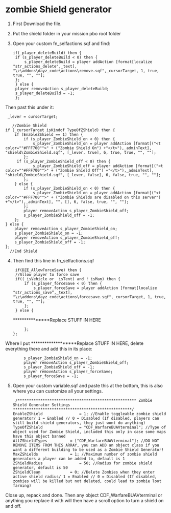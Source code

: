 # zombie Shield generator

1. First Download the file.

2. Put the shield folder in your mission pbo root folder

3. Open your custom fn_selfactions.sqf and find:

       if(_player_deleteBuild) then {
		if (s_player_deleteBuild < 0) then {
			s_player_deleteBuild = player addAction [format[localize "str_actions_delete",_text],   "\z\addons\dayz_code\actions\remove.sqf",_cursorTarget, 1, true, true, "", ""];
		};
      	} else {
		player removeAction s_player_deleteBuild;
		s_player_deleteBuild = -1;
	    };
Then past this under it:
 
     _lever = cursorTarget;

       //Zombie Shield
	if (_cursorTarget isKindof TypeOfZShield) then {
		if (EnableZShield == 1) then {
			if (s_player_ZombieShield_on < 0) then {
				s_player_ZombieShield_on = player addAction [format[("<t color=""#FFF700"">" + ("Zombie Shield On") +"</t>"),_adminText], "shield\ZombieShield.sqf", [_lever, true], 6, true, true, "", ""];
			};
		 if (s_player_ZombieShield_off < 0) then {
				s_player_ZombieShield_off = player addAction [format[("<t color=""#FFF700"">" + ("Zombie Shield Off") +"</t>"),_adminText], "shield\ZombieShield.sqf", [_lever, false], 6, false, true, "", ""];
			};
		} else {
			if (s_player_ZombieShield_on < 0) then {
				s_player_ZombieShield_on = player addAction [format[("<t color=""#FFF700"">" + ("Zombie Shields are disabled on this server") +"</t>"),_adminText], "", [], 6, false, true, "", ""];
			};
			player removeAction s_player_ZombieShield_off;
			s_player_ZombieShield_off = -1;
		};
	} else {
		player removeAction s_player_ZombieShield_on;
		s_player_ZombieShield_on = -1;
		player removeAction s_player_ZombieShield_off;
		s_player_ZombieShield_off = -1;
	};
      //End Shield
      
4. Then find this line in fn_selfactions.sqf

        if(DZE_AllowForceSave) then {
		//Allow player to force save
		if((_isVehicle or _isTent) and !_isMan) then {
			if (s_player_forceSave < 0) then {
				s_player_forceSave = player addAction [format[localize "str_actions_save",_text], "\z\addons\dayz_code\actions\forcesave.sqf",_cursorTarget, 1, true, true, "", ""];
			};
		} else {

      ***************Replace STUFF IN HERE
		
			};
	   };
Where I put *******************Replace STUFF IN HERE, delete everything there and add this in its place:

			s_player_ZombieShield_on = -1;
			player removeAction s_player_ZombieShield_off;
			s_player_ZombieShield_off = -1;
			player removeAction s_player_forceSave;
			s_player_forceSave = -1;
			
5. Open your custom variable.sqf and paste this at the bottom, this is also where you can customize all your settings.

        /**************************************************** Zombie Shield Generator Settings ****************************************************/
	   EnableZShield				= 1; //Enable toggleable zombie shield generator/ 1 = Enabled // 0 = Disabled (If disabled, players can still build shield generators, they just wont do anything)
	   TypeOfZShield				= "CDF_WarfareBUAVterminal"; //Type of object used for Zombie Shield, included this only in case some maps have this object banned
	   AllZShieldTypes			= ["CDF_WarfareBUAVterminal"]; //DO NOT REMOVE ITEMS FROM THIS ARRAY, you can ADD an object class if you want a different building to be used as a Zombie Shield Generator!
	   MaxZShields				= 1; //Maximum number of zombie shield generators a player can be added to, default is 1
	   ZShieldRadius				= 50; //Radius for zombie shield generator, default is 50
	   ZShieldClean				= 0; //Delete Zombies when they enter active shield radius/ 1 = Enabled // 0 = Disabled (If disabled, zombies will be killed but not deleted, could lead to zombie loot farming)
	   
Close up, repack and done. Then any object CDF_WarfareBUAVterminal or anything you replace it with will then have a scroll option to turn a shield on and off. 
